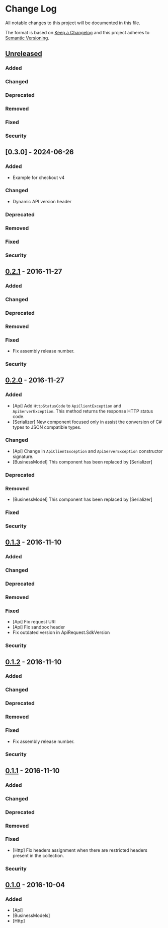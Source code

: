 # Change Log
All notable changes to this project will be documented in this file.

The format is based on [Keep a Changelog](http://keepachangelog.com/) 
and this project adheres to [Semantic Versioning](http://semver.org/).

## [Unreleased]
### Added

### Changed

### Deprecated

### Removed

### Fixed

### Security

## [0.3.0] - 2024-06-26
### Added
- Example for checkout v4

### Changed
- Dynamic API version header

### Deprecated

### Removed

### Fixed

### Security

## [0.2.1] - 2016-11-27
### Added

### Changed

### Deprecated

### Removed

### Fixed
- Fix assembly release number.

### Security

## [0.2.0] - 2016-11-27
### Added
- [Api] Add `HttpStatusCode` to `ApiClientException` and `ApiServerException`. This method returns the response HTTP status code.
- [Serializer] New component focused only in assist the conversion of C# types to JSON compatible types.

### Changed
- [Api] Change in `ApiClientException` and `ApiServerException` constructor signature.
- [BusinessModel] This component has been replaced by [Serializer]

### Deprecated

### Removed
- [BusinessModel] This component has been replaced by [Serializer]

### Fixed

### Security

## [0.1.3] - 2016-11-10
### Added

### Changed

### Deprecated

### Removed

### Fixed
- [Api] Fix request URI
- [Api] Fix sandbox header
- Fix outdated version in ApiRequest.SdkVersion

### Security

## [0.1.2] - 2016-11-10
### Added

### Changed

### Deprecated

### Removed

### Fixed
- Fix assembly release number.

### Security

## [0.1.1] - 2016-11-10
### Added

### Changed

### Deprecated

### Removed

### Fixed
- [Http] Fix headers assignment when there are restricted headers present in the collection.

### Security

## [0.1.0] - 2016-10-04
### Added
- [Api]
- [BusinessModels]
- [Http]

[Unreleased]: https://github.com/aplazame/dotnet-sdk/compare/v0.2.1...HEAD
[0.2.1]: https://github.com/aplazame/dotnet-sdk/compare/v0.2.0...v0.2.1
[0.2.0]: https://github.com/aplazame/dotnet-sdk/compare/v0.1.3...v0.2.0
[0.1.3]: https://github.com/aplazame/dotnet-sdk/compare/v0.1.2...v0.1.3
[0.1.2]: https://github.com/aplazame/dotnet-sdk/compare/v0.1.1...v0.1.2
[0.1.1]: https://github.com/aplazame/dotnet-sdk/compare/v0.1.0...v0.1.1
[0.1.0]: https://github.com/aplazame/dotnet-sdk/commit/3ed234e0430e98b4d6edefe06192a8ba7eb7d0cb
